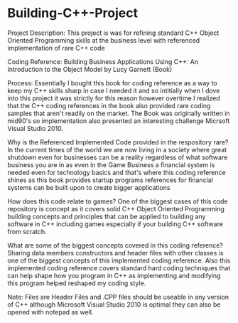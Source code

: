 # Building-C++-Project
Project Description: This project is was for refining standard C++ Object Oriented Programming skills at the business level with referenced implementation of rare C++ code

Coding Reference: Building Business Applications Using C++: An Introduction to the Object Model by Lucy Garnett (Book)

Process: Essentially I bought this book for coding reference as a way to keep my C++ skills sharp in case I needed it and so intitially when I dove into this project it was strictly for this reason however overtime I realized that the C++ coding references in the book also provided rare coding samples that aren't readily on the market. The Book was originally written in mid90's so implementation also presented an interesting challenge Micrsoft Visual Studio 2010.

Why is the Referenced Implemented Code provided in the respository rare?
In the current times of the world we are now living in a society where great shutdown even for businesses can be a reality regardless of what software business you are in as even in the Game Business a financial system is needed even for technology basics and that's where this coding reference shines as this book provides startup programs references for financial systems can be built upon to create bigger applications

How does this code relate to games?
One of the biggest cases of this code repository is concept as it covers solid C++ Object Oriented Programming building concepts and principles that can be applied to building any software in C++ including games especially if your building C++ software from scratch.

What are some of the biggest concepts covered in this coding reference?
Sharing data members constructors and header files with other classes is one of the biggest concepts of this implemented coding reference. Also this implemented coding reference covers standard hard coding techniques that can help shape how you program in C++ as implementing and modifying this program helped reshaped my coding style.

Note: Files are Header Files and .CPP files should be useable in any version of C++ although Microsoft Visual Studio 2010 is optimal they can also be opened with notepad as well.
